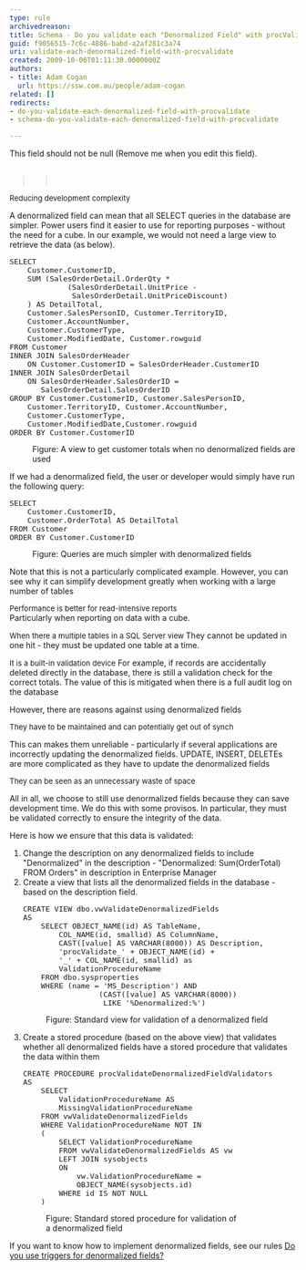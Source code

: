 ```yaml
---
type: rule
archivedreason: 
title: Schema - Do you validate each "Denormalized Field" with procValidate?
guid: f9056515-7c6c-4886-babd-a2af281c3a74
uri: validate-each-denormalized-field-with-procvalidate
created: 2009-10-06T01:11:30.0000000Z
authors:
- title: Adam Cogan
  url: https://ssw.com.au/people/adam-cogan
related: []
redirects:
- do-you-validate-each-denormalized-field-with-procvalidate
- schema-do-you-validate-each-denormalized-field-with-procvalidate

---
```



This field should not be null (Remove me when you edit this field).
<br><excerpt class='endintro'></excerpt><br>

  <blockquote style="margin-right&#58;0px;" dir="ltr">
    <blockquote style="margin-right&#58;0px;" dir="ltr">
<p>&#160;</p>
</blockquote>
  </blockquote>
  <font class="ms-rteCustom-FigureGood" size="2">
    <font size="2">Reducing development complexity</font> </font>
<p>A denormalized field can mean that all SELECT queries in the database are simpler. Power users find it easier to use for reporting purposes - without the need for a cube. In our example, we would not need a large view to retrieve the data (as below). </p>
<dl class="image">
    <dt><font class="ms-rteCustom-CodeArea" size="+0">
    <pre>SELECT <br>    Customer.CustomerID, 
    SUM (SalesOrderDetail.OrderQty * 
             (SalesOrderDetail.UnitPrice - 
              SalesOrderDetail.UnitPriceDiscount)
    ) AS DetailTotal, 
    Customer.SalesPersonID, Customer.TerritoryID,
    Customer.AccountNumber, 
    Customer.CustomerType, 
    Customer.ModifiedDate, Customer.rowguid
FROM Customer <br>INNER JOIN SalesOrderHeader 
    ON Customer.CustomerID = SalesOrderHeader.CustomerID
INNER JOIN SalesOrderDetail 
    ON SalesOrderHeader.SalesOrderID = 
       SalesOrderDetail.SalesOrderID
GROUP BY Customer.CustomerID, Customer.SalesPersonID, 
    Customer.TerritoryID, Customer.AccountNumber,
    Customer.CustomerType, 
    Customer.ModifiedDate,Customer.rowguid 
ORDER BY Customer.CustomerID</pre>
    </font></dt>
    <dd>Figure&#58; A view to get customer totals when no denormalized fields are used </dd>
</dl>
If we had a denormalized field, the user or developer would simply have run the following query&#58;
<dl class="image">
    <dt><font class="ms-rteCustom-CodeArea" size="+0">
    <pre>SELECT <br>    Customer.CustomerID, <br>    Customer.OrderTotal AS DetailTotal 
FROM Customer 
ORDER BY Customer.CustomerID</pre>
    </font></dt>
    <dd>Figure&#58; Queries are much simpler with denormalized fields </dd>
</dl>
<p>Note that this is not a particularly complicated example. However, you can see why it can simplify development greatly when working with a large number of tables</p>
<p><font class="ms-rteCustom-FigureGood" size="2"><font size="2">Performance is better for read-intensive reports</font><br>
</font>Particularly when reporting on data with a cube. </p>
<p><font class="ms-rteCustom-FigureGood" size="2"><font size="2">When there a multiple tables in a SQL Server view</font> </font>They cannot be updated in one hit - they must be updated one table at a time.&#160;&#160;</p>
<p><font class="ms-rteCustom-FigureGood" size="2"><font size="2">It is a built-in validation device</font></font> For example, if records are accidentally deleted directly in the database, there is still a validation check for the correct totals. The value of this is mitigated when there is a full audit log on the database </p>
<p>However, there are reasons against using denormalized fields </p>
<font class="ms-rteCustom-FigureBad" size="2"><font size="2">They have to be maintained and can potentially get out of synch</font></font>
<p>This can makes them unreliable - particularly if several applications are incorrectly updating the denormalized fields. UPDATE, INSERT, DELETEs are more complicated as they have to update the denormalized fields </p>
<font class="ms-rteCustom-FigureBad" size="2"><font size="2">They can be seen as an unnecessary waste of space</font></font>
<p>All in all, we choose to still use denormalized fields because they can save development time. We do this with some provisos. In particular, they must be validated correctly to ensure the integrity of the data. </p>
<p>Here is how we ensure that this data is validated&#58; </p>
<ol>
    <li>Change the description on any denormalized fields to include &quot;Denormalized&quot; in the description - &quot;Denormalized&#58; Sum(OrderTotal) FROM Orders&quot; in description in Enterprise Manager </li>
    <li>Create a view that lists all the denormalized fields in the database - based on the description field.
    <dl class="image">
        <dt><font class="ms-rteCustom-CodeArea" size="+0">
        <pre>CREATE VIEW dbo.vwValidateDenormalizedFields
AS
    SELECT OBJECT_NAME(id) AS TableName, 
        COL_NAME(id, smallid) AS ColumnName,
        CAST([value] AS VARCHAR(8000)) AS Description,
        'procValidate_' + OBJECT_NAME(id) + 
        '_' + COL_NAME(id, smallid) as
        ValidationProcedureName
    FROM dbo.sysproperties
    WHERE (name = 'MS_Description') AND 
                 (CAST([value] AS VARCHAR(8000))
                  LIKE '%Denormalized&#58;%')
</pre>
        </font></dt>
        <dd>Figure&#58; Standard view for validation of a denormalized field </dd>
    </dl>
    </li>
    <li>Create a stored procedure (based on the above view) that validates whether all denormalized fields have a stored procedure that validates the data within them
    <dl class="image">
        <dt><font class="ms-rteCustom-CodeArea" size="+0">
        <pre>CREATE PROCEDURE procValidateDenormalizedFieldValidators
AS
    SELECT 
        ValidationProcedureName AS
        MissingValidationProcedureName 
    FROM vwValidateDenormalizedFields
    WHERE ValidationProcedureName NOT IN
    (
        SELECT ValidationProcedureName
        FROM vwValidateDenormalizedFields AS vw
        LEFT JOIN sysobjects 
        ON 
            vw.ValidationProcedureName = 
            OBJECT_NAME(sysobjects.id)
        WHERE id IS NOT NULL
    )
</pre>
        </font></dt>
        <dd>Figure&#58; Standard stored procedure for validation of a&#160;denormalized field </dd>
    </dl>
    </li>
</ol>
If you want to know how to implement denormalized fields, see our rules <a href="http&#58;//www.ssw.com.au/ssw/standards/rules/rulestobettersqlserverdatabases.aspx#triggersdenormalized">Do you use triggers for denormalized fields?</a> 



